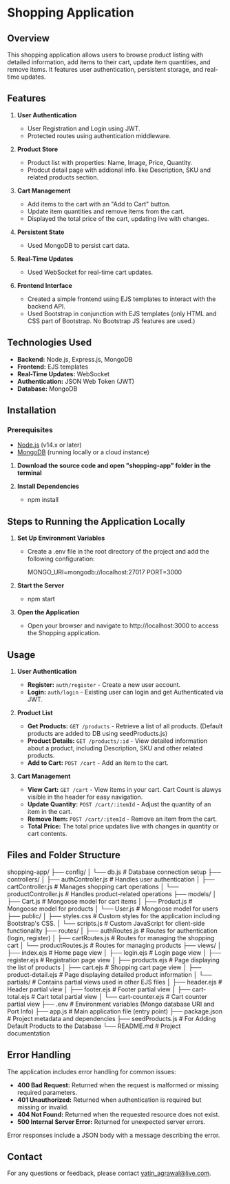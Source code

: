 # Shopping Application

## Overview

This shopping application allows users to browse product listing with detailed information, add items to their cart, update item quantities, and remove items. It features user authentication, persistent storage, and real-time updates.

## Features

1. **User Authentication**
   - User Registration and Login using JWT.
   - Protected routes using authentication middleware.

2. **Product Store**
   - Product list with properties: Name, Image, Price, Quantity.
   - Prodcut detail page with addional info. like Description, SKU and related products section.

3. **Cart Management**
   - Add items to the cart with an "Add to Cart" button.
   - Update item quantities and remove items from the cart.
   - Displayed the total price of the cart, updating live with changes.

3. **Persistent State**
   - Used MongoDB to persist cart data.

4. **Real-Time Updates**
   - Used WebSocket for real-time cart updates.

5. **Frontend Interface**
   - Created a simple frontend using EJS templates to interact with the backend API.
   - Used Bootstrap in conjunction with EJS templates (only HTML and CSS part of Bootstrap. No Bootstrap JS features are used.)

## Technologies Used

- **Backend:** Node.js, Express.js, MongoDB
- **Frontend:** EJS templates
- **Real-Time Updates:** WebSocket
- **Authentication:** JSON Web Token (JWT)
- **Database:** MongoDB

## Installation

### Prerequisites

- [Node.js](https://nodejs.org/) (v14.x or later)
- [MongoDB](https://www.mongodb.com/) (running locally or a cloud instance)

1. **Download the source code and open "shopping-app" folder in the terminal**

2.	**Install Dependencies**
    - npm install

## Steps to Running the Application Locally

1. **Set Up Environment Variables**

   - Create a .env file in the root directory of the project and add the following configuration:

      MONGO_URI=mongodb://localhost:27017
      PORT=3000

2. **Start the Server**
    - npm start

3.	**Open the Application**
    - Open your browser and navigate to http://localhost:3000 to access the Shopping application.

## Usage

1. **User Authentication**

   - **Register:** `auth/register` - Create a new user account.
   - **Login:** `auth/login` - Existing user can login and get Authenticated via JWT.

2. **Product List**

   - **Get Products:** `GET /products` - Retrieve a list of all products. (Default products are added to DB using seedProducts.js)
   - **Product Details:** `GET /products/:id` - View detailed information about a product, including Description, SKU and other related products.
   - **Add to Cart:** `POST /cart` - Add an item to the cart.

3. **Cart Management**

   - **View Cart:** `GET /cart` - View items in your cart. Cart Count is alawys visible in the header for easy navigation.
   - **Update Quantity:** `POST /cart/:itemId` - Adjust the quantity of an item in the cart.
   - **Remove Item:** `POST /cart/:itemId` - Remove an item from the cart.
   - **Total Price:** The total price updates live with changes in quantity or cart contents.

## Files and Folder Structure

shopping-app/
├── config/
│   └── db.js                 # Database connection setup
├── controllers/
│   ├── authController.js     # Handles user authentication
│   ├── cartController.js     # Manages shopping cart operations
│   └── productController.js  # Handles product-related operations
├── models/
│   ├── Cart.js               # Mongoose model for cart items
│   ├── Product.js            # Mongoose model for products
│   └── User.js               # Mongoose model for users
├── public/
│   ├── styles.css            # Custom styles for the application including Bootstrap's CSS.
│   └── scripts.js            # Custom JavaScript for client-side functionality
├── routes/
│   ├── authRoutes.js         # Routes for authentication (login, register)
│   ├── cartRoutes.js         # Routes for managing the shopping cart
│   └── productRoutes.js      # Routes for managing products
├── views/
│   ├── index.ejs             # Home page view
│   ├── login.ejs             # Login page view
│   ├── register.ejs          # Registration page view
│   ├── products.ejs          # Page displaying the list of products
│   ├── cart.ejs              # Shopping cart page view
│   ├── product-detail.ejs    # Page displaying detailed product information
│   └── partials/             # Contains partial views used in other EJS files
│       ├── header.ejs        # Header partial view
│       ├── footer.ejs        # Footer partial view
│       ├── cart-total.ejs    # Cart total partial view
│       └── cart-counter.ejs  # Cart counter partial view
├── .env                      # Environment variables (Mongo database URI and Port Info)
├── app.js                    # Main application file (entry point)
├── package.json              # Project metadata and dependencies
├── seedProducts.js           # For Adding Default Products to the Database
└── README.md                 # Project documentation

## Error Handling

The application includes error handling for common issues:

- **400 Bad Request:** Returned when the request is malformed or missing required parameters.
- **401 Unauthorized:** Returned when authentication is required but missing or invalid.
- **404 Not Found:** Returned when the requested resource does not exist.
- **500 Internal Server Error:** Returned for unexpected server errors.

Error responses include a JSON body with a message describing the error.

## Contact

For any questions or feedback, please contact [yatin_agrawal@live.com](mailto:yatin_agrawal@live.com).